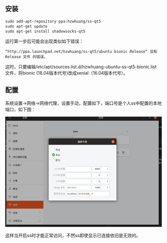 ## 安装

```
sudo add-apt-repository ppa:hzwhuang/ss-qt5
sudo apt-get update
sudo apt-get install shadowsocks-qt5 
```

运行第一步后可能会出现类似如下错误：
```
“http://ppa.launchpad.net/hzwhuang/ss-qt5/ubuntu bionic Release” 没有 Release 文件 的错误。
```

这时，只要编辑/etc/apt/sources.list.d/hzwhuang-ubuntu-ss-qt5-bionic.list 文件，将bionic (18.04版本代号)改成xenial（16.04版本代号）。

## 配置
系统设置->网络->网络代理，设置手动，配置如下，端口号是个人ss中配置的本地端口，如下图：

![](images/2018-11-22-23-39-52.png)

这样当开启ss时才能正常访问，不然ss即使显示已连接依旧是无效的。